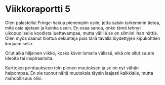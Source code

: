 # Viikkoraportti 5
Olen palastellut Fringe-hakua pienempiin osiin, jotta saisin tarkemmin tietoa, mitä osia ajetaan ja kuinka usein.
En osaa sanoa, onko tämä tehnyt ulkopuoliselle koodista luettavampaa, mutta välillä se on silmiini ihan nättiä.
Olen myös saanut hiottua sekunteja pois tällä tavalla löydettyjen kipukohtien korjaamisella.

Ollut aika hiljainen viikko, koska kävin lomalla välissä, eikä ole ollut suuria ideoita tai inspiraatioita.

Karttojen printtaukseen tein pienen muutoksen ja se on nyt vähän helpompaa.
En ole tuonut näitä muutoksia täysin laajasti kaikkialle, mutta mahdollisuus olisi.
